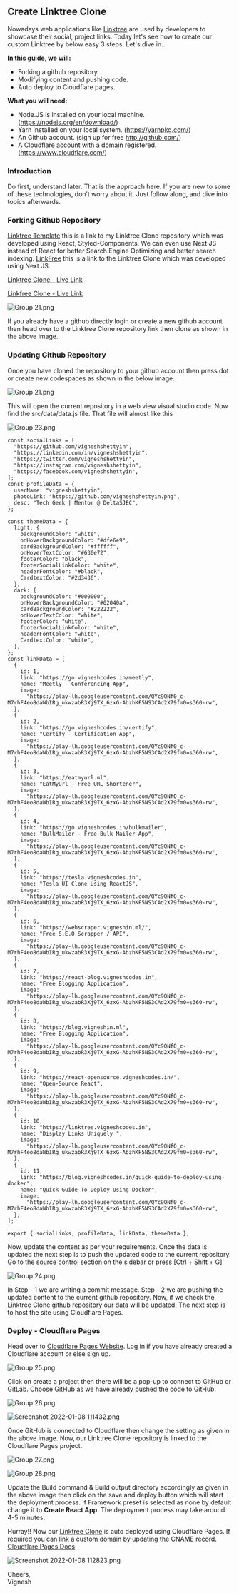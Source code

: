 ## Create Linktree Clone

Nowadays web applications like  [Linktree](https://linktr.ee/) are used by developers to showcase their social, project links. Today let's see how to create our custom Linktree by below easy 3 steps. Let's dive in...

**In this guide, we will:**

- Forking a github repository.
- Modifying content and pushing code.
- Auto deploy to Cloudflare pages.

**What you will need:**

- Node.JS is installed on your local machine. (https://nodejs.org/en/download/)
- Yarn installed on your local system. (https://yarnpkg.com/)
- An Github account. (sign up for free http://github.com/)
- A Cloudflare account with a domain registered. (https://www.cloudflare.com/)

### Introduction

Do first, understand later. That is the approach here. If you are new to some of these technologies, don’t worry about it. Just follow along, and dive into topics afterwards.

### Forking Github Repository

[Linktree Template](https://github.com/vigneshshettyin/Linktree) this is a link to my Linktree Clone repository which was developed using React, Styled-Components. We can even use Next JS instead of React for better Search Engine Optimizing and better search indexing.  [LinkFree](https://github.com/DELTA-SJEC/LinkFree) this is a link to the Linktree Clone which was developed using Next JS. 

 [Linktree Clone - Live Link ](https://linktree-aww.pages.dev/) 

 [Linkfree Clone - Live Link](https://link-free-delta-sjec.vercel.app/) 


![Group 21.png](https://cdn.hashnode.com/res/hashnode/image/upload/v1641618205491/6OD9twoTc.png)

If you already have a github directly login or create a new github account then head over to the Linktree Clone repository link then clone as shown in the above image. 

### Updating Github Repository 

Once you have cloned the repository to your github account then press dot or create new codespaces as shown in the below image. 

![Group 21.png](https://cdn.hashnode.com/res/hashnode/image/upload/v1641619034986/vJrGG8PBp.png)

This will open the current repository in a web view visual studio code. Now find the src/data/data.js file. That file will almost like this 

![Group 23.png](https://cdn.hashnode.com/res/hashnode/image/upload/v1641619377254/zI00ARzOG.png)

```
const socialLinks = [
  "https://github.com/vigneshshettyin",
  "https://linkedin.com/in/vigneshshettyin",
  "https://twitter.com/vigneshshettyin",
  "https://instagram.com/vigneshshettyin",
  "https://facebook.com/vigneshshettyin",
];
const profileData = {
  userName: "vigneshshettyin",
  photoLink: "https://github.com/vigneshshettyin.png",
  desc: "Tech Geek | Mentor @ DeltaSJEC",
};

const themeData = {
  light: {
    backgroundColor: "white",
    onHoverBackgroundColor: "#dfe6e9",
    cardBackgroundColor: "#ffffff",
    onHoverTextColor: "#636e72",
    footerColor: "black",
    footerSocialLinkColor: "white",
    headerFontColor: "#black",
    CardtextColor: "#2d3436",
  },
  dark: {
    backgroundColor: "#000000",
    onHoverBackgroundColor: "#02040a",
    cardBackgroundColor: "#222222",
    onHoverTextColor: "white",
    footerColor: "white",
    footerSocialLinkColor: "white",
    headerFontColor: "white",
    CardtextColor: "white",
  },
};
const linkData = [
  {
    id: 1,
    link: "https://go.vigneshcodes.in/meetly",
    name: "Meetly - Conferencing App",
    image:
      "https://play-lh.googleusercontent.com/QYc9QNf0_c-M7rhF4eo8daWbIRg_ukwzabR3Xj9TX_6zxG-AbzhKF5NS3CAd2X79fm0=s360-rw",
  },
  {
    id: 2,
    link: "https://go.vigneshcodes.in/certify",
    name: "Certify - Certification App",
    image:
      "https://play-lh.googleusercontent.com/QYc9QNf0_c-M7rhF4eo8daWbIRg_ukwzabR3Xj9TX_6zxG-AbzhKF5NS3CAd2X79fm0=s360-rw",
  },
  {
    id: 3,
    link: "https://eatmyurl.ml",
    name: "EatMyUrl - Free URL Shortener",
    image:
      "https://play-lh.googleusercontent.com/QYc9QNf0_c-M7rhF4eo8daWbIRg_ukwzabR3Xj9TX_6zxG-AbzhKF5NS3CAd2X79fm0=s360-rw",
  },
  {
    id: 4,
    link: "https://go.vigneshcodes.in/bulkmailer",
    name: "BulkMailer - Free Bulk Mailer App",
    image:
      "https://play-lh.googleusercontent.com/QYc9QNf0_c-M7rhF4eo8daWbIRg_ukwzabR3Xj9TX_6zxG-AbzhKF5NS3CAd2X79fm0=s360-rw",
  },
  {
    id: 5,
    link: "https://tesla.vigneshcodes.in",
    name: "Tesla UI Clone Using ReactJS",
    image:
      "https://play-lh.googleusercontent.com/QYc9QNf0_c-M7rhF4eo8daWbIRg_ukwzabR3Xj9TX_6zxG-AbzhKF5NS3CAd2X79fm0=s360-rw",
  },
  {
    id: 6,
    link: "https://webscraper.vigneshin.ml/",
    name: "Free S.E.O Scrapper / API",
    image:
      "https://play-lh.googleusercontent.com/QYc9QNf0_c-M7rhF4eo8daWbIRg_ukwzabR3Xj9TX_6zxG-AbzhKF5NS3CAd2X79fm0=s360-rw",
  },
  {
    id: 7,
    link: "https://react-blog.vigneshcodes.in",
    name: "Free Blogging Application",
    image:
      "https://play-lh.googleusercontent.com/QYc9QNf0_c-M7rhF4eo8daWbIRg_ukwzabR3Xj9TX_6zxG-AbzhKF5NS3CAd2X79fm0=s360-rw",
  },
  {
    id: 8,
    link: "https://blog.vigneshin.ml",
    name: "Free Blogging Application",
    image:
      "https://play-lh.googleusercontent.com/QYc9QNf0_c-M7rhF4eo8daWbIRg_ukwzabR3Xj9TX_6zxG-AbzhKF5NS3CAd2X79fm0=s360-rw",
  },
  {
    id: 9,
    link: "https://react-opensource.vigneshcodes.in/",
    name: "Open-Source React",
    image:
      "https://play-lh.googleusercontent.com/QYc9QNf0_c-M7rhF4eo8daWbIRg_ukwzabR3Xj9TX_6zxG-AbzhKF5NS3CAd2X79fm0=s360-rw",
  },
  {
    id: 10,
    link: "https://linktree.vigneshcodes.in",
    name: "Display Links Uniquely ",
    image:
      "https://play-lh.googleusercontent.com/QYc9QNf0_c-M7rhF4eo8daWbIRg_ukwzabR3Xj9TX_6zxG-AbzhKF5NS3CAd2X79fm0=s360-rw",
  },
  {
    id: 11,
    link: "https://blog.vigneshcodes.in/quick-guide-to-deploy-using-docker",
    name: "Quick Guide To Deploy Using Docker",
    image:
      "https://play-lh.googleusercontent.com/QYc9QNf0_c-M7rhF4eo8daWbIRg_ukwzabR3Xj9TX_6zxG-AbzhKF5NS3CAd2X79fm0=s360-rw",
  },
];

export { socialLinks, profileData, linkData, themeData };

``` 

Now, update the content as per your requirements. Once the data is updated the next step is to push the updated code to the current repository. Go to the source control section on the sidebar or press [Ctrl + Shift + G]

![Group 24.png](https://cdn.hashnode.com/res/hashnode/image/upload/v1641619937054/LcfT-xsf9C.png)

In Step - 1 we are writing a commit message. Step - 2 we are pushing the updated content to the current github repository. Now, if we check the Linktree Clone github repository our data will be updated. The next step is to host the site using Cloudflare Pages. 

### Deploy - Cloudflare Pages

Head over to [Cloudflare Pages Website](https://pages.cloudflare.com/). Log in if you have already created a Cloudflare account or else sign up. 

![Group 25.png](https://cdn.hashnode.com/res/hashnode/image/upload/v1641620473283/6RLuZ1F-M.png)

Click on create a project then there will be a pop-up to connect to GitHub or GitLab. Choose GitHub as we have already pushed the code to GitHub. 

![Group 26.png](https://cdn.hashnode.com/res/hashnode/image/upload/v1641620625923/zpAnGfblh.png)

![Screenshot 2022-01-08 111432.png](https://cdn.hashnode.com/res/hashnode/image/upload/v1641620689170/ePijhqnRC.png)

Once GitHub is connected to Cloudflare then change the setting as given in the above image. Now, our Linktree Clone repository is linked to the Cloudflare Pages project. 

![Group 27.png](https://cdn.hashnode.com/res/hashnode/image/upload/v1641620884245/Xb2lD-ETv.png)

![Group 28.png](https://cdn.hashnode.com/res/hashnode/image/upload/v1641621006588/8O_JJlq79.png)

Update the Build command & Build output directory accordingly as given in the above image then click on the save and deploy button which will start the deployment process. If Framework preset is selected as none by default change it to **Create React App**.  The deployment process may take around 4-5 minutes. 

Hurray!! Now our  [Linktree Clone](https://linktree-aww.pages.dev/)  is auto deployed using Cloudflare Pages. If required you can link a custom domain by updating the CNAME record.  [Cloudflare Pages Docs](https://developers.cloudflare.com/pages/get-started)

![Screenshot 2022-01-08 112823.png](https://cdn.hashnode.com/res/hashnode/image/upload/v1641621517468/tVxoBztjm.png)

Cheers, <br/>
Vignesh